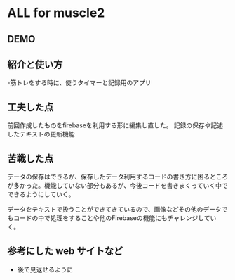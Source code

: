 # ALL for muscle2

## DEMO

## 紹介と使い方

  -筋トレをする時に、使うタイマーと記録用のアプリ

## 工夫した点
  前回作成したものをfirebaseを利用する形に編集し直した。
  記録の保存や記述したテキストの更新機能

## 苦戦した点

 データの保存はできるが、保存したデータ利用するコードの書き方に困るところが多かった。機能していない部分もあるが、今後コードを書きまくっていく中でできるようにしていく。

 データをテキストで扱うことができてきているので、画像などその他のデータでもコードの中で処理をすることや他のFirebaseの機能にもチャレンジしていく。

## 参考にした web サイトなど

  - 後で見返せるように